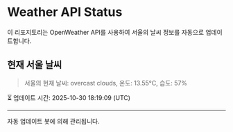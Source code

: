 
# Weather API Status

이 리포지토리는 OpenWeather API를 사용하여 서울의 날씨 정보를 자동으로 업데이트합니다.

## 현재 서울 날씨
> 서울의 현재 날씨: overcast clouds, 온도: 13.55°C, 습도: 57%

⏳ 업데이트 시간: 2025-10-30 18:19:09 (UTC)

---
자동 업데이트 봇에 의해 관리됩니다.
